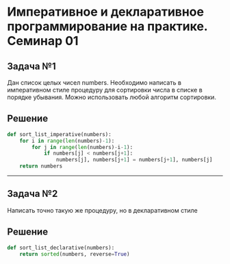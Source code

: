 # Императивное и декларативное программирование на практике. Семинар 01

## Задача №1
Дан список целых чисел numbers. Необходимо написать в императивном стиле процедуру для
сортировки числа в списке в порядке убывания. Можно использовать любой алгоритм сортировки.

## Решение

```python
def sort_list_imperative(numbers):
    for i in range(len(numbers)-1):
        for j in range(len(numbers)-i-1):
            if numbers[j] < numbers[j+1]:
                numbers[j], numbers[j+1] = numbers[j+1], numbers[j]
    return numbers
```

---

## Задача №2

Написать точно такую же процедуру, но в декларативном стиле

## Решение

```python
def sort_list_declarative(numbers):
    return sorted(numbers, reverse=True)
```
